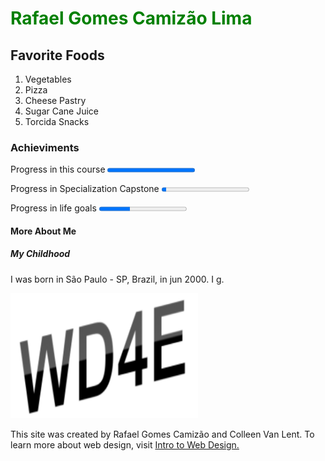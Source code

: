 <!DOCTYPE html>
<html>
 <head>
 <title>Linguagens do Brasil</title>
</head>
<body>
 
<h1 style="color:#008000">Rafael Gomes Camizão Lima</h1>

<section><b><h2>Favorite Foods</h2></b>
<ol>
<li>Vegetables</li>
<li>Pizza</li>
<li>Cheese Pastry</li>
<li>Sugar Cane Juice</li>
<li>Torcida Snacks</li>
</ol></section>
<h3>Achieviments</h3><section>
  <p>Progress in this course  <progress value="100" max="100"></p>
  <p>Progress in Specialization Capstone  <progress value="5" max="100"></p>
  <p>Progress in life goals  <progress value="35" max="100"></p> </section>
 <div></div>
 <h4>More About Me</h4> 
<section><h5>My Childhood</h5>
<p>I was born in São Paulo - SP, Brazil, in jun 2000. I g.</p></section>

<footer>
<img src="newlogo.png" alt="New Logo" width="300" height="200">
<p>This site was created by Rafael Gomes Camizão and Colleen Van Lent. To learn more about web design, visit <a href=https://www.coursera.org/courses>Intro to Web Design.</a></p>
</footer>
  
</body>
</html>

